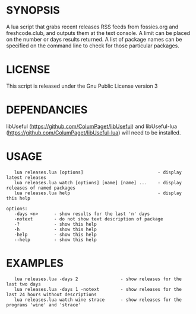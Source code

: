 SYNOPSIS
========

A lua script that grabs recent releases RSS feeds from fossies.org and freshcode.club, and outputs them at the text console. A limit can be placed on the number or days results returned. A list of package names can be specified on the command line to check for those particular packages.

LICENSE
=======

This script is released under the Gnu Public License version 3

DEPENDANCIES
============

libUseful (https://github.com/ColumPaget/libUseful) and libUseful-lua (https://github.com/ColumPaget/libUseful-lua) will need to be installed.

USAGE
=====

```
   lua releases.lua [options]                            - display latest releases
   lua releases.lua watch [options] [name] [name] ...    - display releases of named packages
   lua releases.lua help                                 - display this help

options:
   -days <n>      - show results for the last 'n' days
   -notext        - do not show text description of package
   -?             - show this help
   -h             - show this help
   -help          - show this help
   --help         - show this help
```

EXAMPLES
========

```
   lua releases.lua -days 2                - show releases for the last two days
   lua releases.lua -days 1 -notext        - show releases for the last 24 hours without descriptions
   lua releases.lua watch wine strace      - show releases for the programs 'wine' and 'strace'
```
